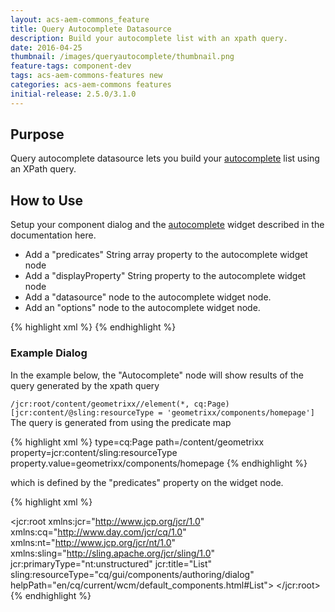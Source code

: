 ```yaml
---
layout: acs-aem-commons_feature
title: Query Autocomplete Datasource
description: Build your autocomplete list with an xpath query.
date: 2016-04-25
thumbnail: /images/queryautocomplete/thumbnail.png
feature-tags: component-dev
tags: acs-aem-commons-features new
categories: acs-aem-commons features
initial-release: 2.5.0/3.1.0
---
```


## Purpose

Query autocomplete datasource lets you build your [autocomplete](https://docs.adobe.com/docs/en/aem/6-1/ref/granite-ui/api/jcr_root/libs/granite/ui/components/foundation/form/autocomplete/index.html) list using an XPath query.

## How to Use

Setup your component dialog and the [autocomplete](https://docs.adobe.com/docs/en/aem/6-1/ref/granite-ui/api/jcr_root/libs/granite/ui/components/foundation/form/autocomplete/index.html) widget described in the documentation here.
* Add a "predicates" String array property to the autocomplete widget node
* Add a "displayProperty" String property to the autocomplete widget node
* Add a "datasource" node to the autocomplete widget node.
* Add an "options" node to the autocomplete widget node.

{% highlight xml %}
<autocomplete
        jcr:primaryType="nt:unstructured"
        sling:resourceType="granite/ui/components/foundation/form/autocomplete"
        fieldLabel="Autcomplete"
        name="./autocomplete"
        displayProperty="jcr:content/jcr:title"
        predicates="[type=cq:Page,path=/content/geometrixx,property=jcr:content/sling:resourceType,property.value=geometrixx/components/homepage]">
        <datasource
                jcr:primaryType="nt:unstructured"
                sling:resourceType="acs-commons/granite/ui/components/form/queryautocomplete/datasource" />
        <options
                jcr:primaryType="nt:unstructured"
                sling:resourceType="granite/ui/components/foundation/form/autocomplete/list" />
       </autocomplete>
{% endhighlight %}

### Example Dialog

In the example below, the "Autocomplete" node will show results of the query generated by the xpath query

`/jcr:root/content/geometrixx//element(*, cq:Page) [jcr:content/@sling:resourceType = 'geometrixx/components/homepage']`
The query is generated from using the predicate map

{% highlight xml %}
type=cq:Page
path=/content/geometrixx
property=jcr:content/sling:resourceType
property.value=geometrixx/components/homepage
{% endhighlight %}

which is defined by the "predicates" property on the widget node.

{% highlight xml %}
<?xml version="1.0" encoding="UTF-8"?>
   <jcr:root xmlns:jcr="http://www.jcp.org/jcr/1.0" xmlns:cq="http://www.day.com/jcr/cq/1.0" xmlns:nt="http://www.jcp.org/jcr/nt/1.0" xmlns:sling="http://sling.apache.org/jcr/sling/1.0" jcr:primaryType="nt:unstructured" jcr:title="List" sling:resourceType="cq/gui/components/authoring/dialog" helpPath="en/cq/current/wcm/default_components.html#List">
      <content
      		jcr:primaryType="nt:unstructured"
      		sling:resourceType="granite/ui/components/foundation/container">
         	<layout
         		jcr:primaryType="nt:unstructured"
         		sling:resourceType="granite/ui/components/foundation/layouts/fixedcolumns" margin="{Boolean}false" />
         	<items
         		jcr:primaryType="nt:unstructured">
            	<column
            		jcr:primaryType="nt:unstructured"
            		sling:resourceType="granite/ui/components/foundation/container">
               	<items
               		jcr:primaryType="nt:unstructured">
                  		<autocomplete
                  			jcr:primaryType="nt:unstructured"
                  			sling:resourceType="granite/ui/components/foundation/form/autocomplete"
                  			fieldLabel="Autcomplete"
                  			name="./autocomplete"
                  			displayProperty="jcr:content/jcr:title"
                  			predicates="[type=cq:Page,path=/content/geometrixx,property=jcr:content/sling:resourceType,property.value=geometrixx/components/homepage]">
                     		<datasource
                     			jcr:primaryType="nt:unstructured"
                     			sling:resourceType="acs-commons/granite/ui/components/form/queryautocomplete/datasource" />
                     		<options
                     			jcr:primaryType="nt:unstructured"
                     			sling:resourceType="granite/ui/components/foundation/form/autocomplete/list" />
                  </autocomplete>
               </items>
            </column>
         </items>
      </content>
   </jcr:root>
{% endhighlight %}
